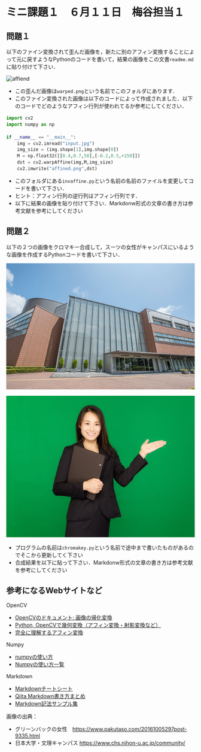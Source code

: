 # ミニ課題１　６月１１日　梅谷担当１

## 問題１

以下のファイン変換されて歪んだ画像を，新たに別のアフィン変換することによって元に戻すようなPythonのコードを書いて，結果の画像をこの文書```readme.md```に貼り付けて下さい．

![affiend](affined.png)

- この歪んだ画像は```warped.png```という名前でこのフォルダにあります．
- このファイン変換された画像は以下のコードによって作成されました．以下のコードでどのようなアフィン行列が使われてるか参考にしてください．

```python
import cv2
import numpy as np

if __name__ == "__main__":
	img = cv2.imread("input.jpg")
	img_size = (img.shape[1],img.shape[0])
	M = np.float32([[0.4,0.7,50],[-0.2,0.5,+150]])
	dst = cv2.warpAffine(img,M,img_size)
	cv2.imwrite("affined.png",dst)
```

- このフォルダにある``invaffine.py``という名前の名前のファイルを変更してコードを書いて下さい．
- ヒント：アフィン行列の逆行列はアフィン行列です．
- 以下に結果の画像を貼り付けて下さい．Markdonw形式の文章の書き方は参考文献を参考にしてください






## 問題２

以下の２つの画像をクロマキー合成して，スーツの女性がキャンパスにいるような画像を作成するPythonコードを書いて下さい．

![キャンパス](campus.jpg)

![クロマキー](chromakey.jpg)


- プログラムの名前は```chromakey.py```という名前で途中まで書いたものがあるのでそこから更新してく下さい
- 合成結果を以下に貼って下さい．Markdonw形式の文章の書き方は参考文献を参考にしてください




## 参考になるWebサイトなど

OpenCV
- [OpenCVのドキュメント: 画像の帰化変換](http://labs.eecs.tottori-u.ac.jp/sd/Member/oyamada/OpenCV/html/py_tutorials/py_imgproc/py_geometric_transformations/py_geometric_transformations.html)
- [Python, OpenCVで幾何変換（アフィン変換・射影変換など）](https://note.nkmk.me/python-opencv-warp-affine-perspective/)
- [完全に理解するアフィン変換](https://qiita.com/koshian2/items/c133e2e10c261b8646bf)

Numpy
- [numpyの使い方](https://qiita.com/jyori112/items/a15658d1dd17c421e1e2)
- [Numpyの使い方一覧](https://qiita.com/mochidan/items/50a18a663aa97f62c83c)

Markdown

- [Markdownチートシート](https://qiita.com/Qiita/items/c686397e4a0f4f11683d)
- [Qiita Markdown書き方まとめ](https://qiita.com/shizuma/items/8616bbe3ebe8ab0b6ca1)
- [Markdown記法サンプル集](https://qiita.com/tbpgr/items/989c6badefff69377da7)


画像の出典：

- グリーンバックの女性　https://www.pakutaso.com/20161005297post-9335.html
- 日本大学・文理キャンパス https://www.chs.nihon-u.ac.jp/community/

